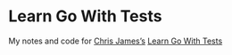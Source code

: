 # Learn Go With Tests

My notes and code for [Chris James’s][cj] [Learn Go With Tests][lgwt]

[cj]: https://quii.dev

[lgwt]: https://github.com/quii/learn-go-with-tests
